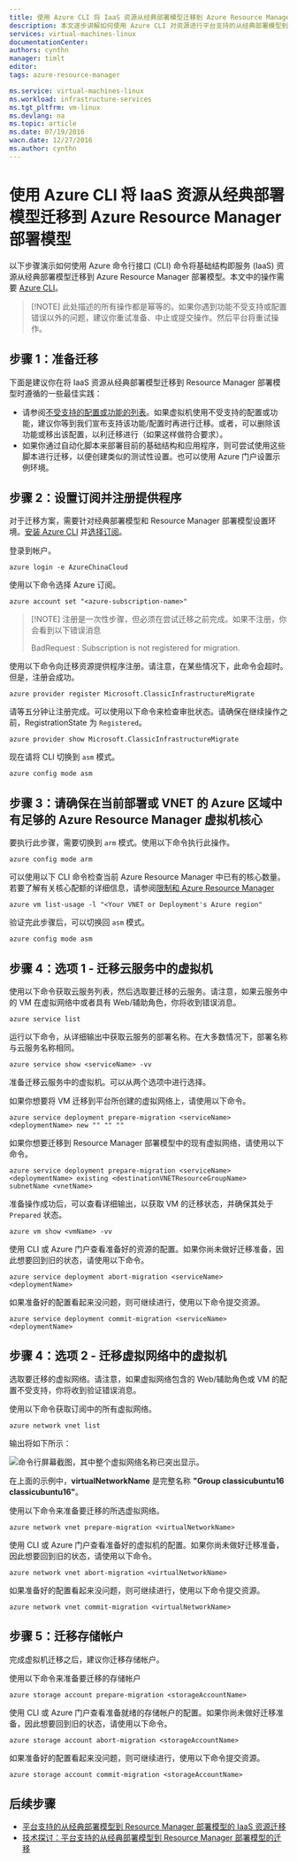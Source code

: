 ```yaml
---
title: 使用 Azure CLI 将 IaaS 资源从经典部署模型迁移到 Azure Resource Manager 部署模型 | Azure
description: 本文逐步讲解如何使用 Azure CLI 对资源进行平台支持的从经典部署模型到 Azure Resource Manager 部署模型的迁移
services: virtual-machines-linux
documentationCenter: 
authors: cynthn
manager: timlt
editor: 
tags: azure-resource-manager

ms.service: virtual-machines-linux
ms.workload: infrastructure-services
ms.tgt_pltfrm: vm-linux
ms.devlang: na
ms.topic: article
ms.date: 07/19/2016
wacn.date: 12/27/2016
ms.author: cynthn
---
```


# 使用 Azure CLI 将 IaaS 资源从经典部署模型迁移到 Azure Resource Manager 部署模型

以下步骤演示如何使用 Azure 命令行接口 (CLI) 命令将基础结构即服务 (IaaS) 资源从经典部署模型迁移到 Azure Resource Manager 部署模型。本文中的操作需要 [Azure CLI](../xplat-cli-install.md)。

>[!NOTE] 此处描述的所有操作都是幂等的。如果你遇到功能不受支持或配置错误以外的问题，建议你重试准备、中止或提交操作。然后平台将重试操作。

## 步骤 1：准备迁移

下面是建议你在将 IaaS 资源从经典部署模型迁移到 Resource Manager 部署模型时遵循的一些最佳实践：

- 请参阅[不受支持的配置或功能的列表](./virtual-machines-windows-migration-classic-resource-manager.md)。如果虚拟机使用不受支持的配置或功能，建议你等到我们宣布支持该功能/配置时再进行迁移。或者，可以删除该功能或移出该配置，以利迁移进行（如果这样做符合要求）。
- 如果你通过自动化脚本来部署目前的基础结构和应用程序，则可尝试使用这些脚本进行迁移，以便创建类似的测试性设置。也可以使用 Azure 门户设置示例环境。

## 步骤 2：设置订阅并注册提供程序

对于迁移方案，需要针对经典部署模型和 Resource Manager 部署模型设置环境。[安装 Azure CLI](../xplat-cli-install.md) 并[选择订阅](../xplat-cli-connect.md)。

登录到帐户。

    azure login -e AzureChinaCloud

使用以下命令选择 Azure 订阅。

    azure account set "<azure-subscription-name>"

>[!NOTE] 注册是一次性步骤，但必须在尝试迁移之前完成。如果不注册，你会看到以下错误消息
><p>BadRequest : Subscription is not registered for migration.

使用以下命令向迁移资源提供程序注册。请注意，在某些情况下，此命令会超时。但是，注册会成功。

    azure provider register Microsoft.ClassicInfrastructureMigrate

请等五分钟让注册完成。可以使用以下命令来检查审批状态。请确保在继续操作之前，RegistrationState 为 `Registered`。

    azure provider show Microsoft.ClassicInfrastructureMigrate

现在请将 CLI 切换到 `asm` 模式。

    azure config mode asm

## 步骤 3：请确保在当前部署或 VNET 的 Azure 区域中有足够的 Azure Resource Manager 虚拟机核心

要执行此步骤，需要切换到 `arm` 模式。使用以下命令执行此操作。

    azure config mode arm

可以使用以下 CLI 命令检查当前 Azure Resource Manager 中已有的核心数量。若要了解有关核心配额的详细信息，请参阅[限制和 Azure Resource Manager](../azure-subscription-service-limits.md#limits-and-the-azure-resource-manager)

    azure vm list-usage -l "<Your VNET or Deployment's Azure region"

验证完此步骤后，可以切换回 `asm` 模式。

    azure config mode asm

## 步骤 4：选项 1 - 迁移云服务中的虚拟机 

使用以下命令获取云服务列表，然后选取要迁移的云服务。请注意，如果云服务中的 VM 在虚拟网络中或者具有 Web/辅助角色，你将收到错误消息。

    azure service list

运行以下命令，从详细输出中获取云服务的部署名称。在大多数情况下，部署名称与云服务名称相同。

    azure service show <serviceName> -vv

准备迁移云服务中的虚拟机。可以从两个选项中进行选择。

如果你想要将 VM 迁移到平台所创建的虚拟网络上，请使用以下命令。

    azure service deployment prepare-migration <serviceName> <deploymentName> new "" "" ""

如果你想要迁移到 Resource Manager 部署模型中的现有虚拟网络，请使用以下命令。

    azure service deployment prepare-migration <serviceName> <deploymentName> existing <destinationVNETResourceGroupName> subnetName <vnetName>

准备操作成功后，可以查看详细输出，以获取 VM 的迁移状态，并确保其处于 `Prepared` 状态。

    azure vm show <vmName> -vv

使用 CLI 或 Azure 门户查看准备好的资源的配置。如果你尚未做好迁移准备，因此想要回到旧的状态，请使用以下命令。

    azure service deployment abort-migration <serviceName> <deploymentName>

如果准备好的配置看起来没问题，则可继续进行，使用以下命令提交资源。

    azure service deployment commit-migration <serviceName> <deploymentName>

## 步骤 4：选项 2 - 迁移虚拟网络中的虚拟机

选取要迁移的虚拟网络。请注意，如果虚拟网络包含的 Web/辅助角色或 VM 的配置不受支持，你将收到验证错误消息。

使用以下命令获取订阅中的所有虚拟网络。

    azure network vnet list

输出将如下所示：

![命令行屏幕截图，其中整个虚拟网络名称已突出显示。](./media/virtual-machines-linux-cli-migration-classic-resource-manager/vnet.png)

在上面的示例中，**virtualNetworkName** 是完整名称 **"Group classicubuntu16 classicubuntu16"**。

使用以下命令来准备要迁移的所选虚拟网络。

    azure network vnet prepare-migration <virtualNetworkName>

使用 CLI 或 Azure 门户查看准备好的虚拟机的配置。如果你尚未做好迁移准备，因此想要回到旧的状态，请使用以下命令。

    azure network vnet abort-migration <virtualNetworkName>

如果准备好的配置看起来没问题，则可继续进行，使用以下命令提交资源。

    azure network vnet commit-migration <virtualNetworkName>

## 步骤 5：迁移存储帐户

完成虚拟机迁移之后，建议你迁移存储帐户。

使用以下命令来准备要迁移的存储帐户

    azure storage account prepare-migration <storageAccountName>

使用 CLI 或 Azure 门户查看准备就绪的存储帐户的配置。如果你尚未做好迁移准备，因此想要回到旧的状态，请使用以下命令。

    azure storage account abort-migration <storageAccountName>

如果准备好的配置看起来没问题，则可继续进行，使用以下命令提交资源。

    azure storage account commit-migration <storageAccountName>

## 后续步骤

- [平台支持的从经典部署模型到 Resource Manager 部署模型的 IaaS 资源迁移](./virtual-machines-windows-migration-classic-resource-manager.md)
- [技术探讨：平台支持的从经典部署模型到 Resource Manager 部署模型的迁移](./virtual-machines-windows-migration-classic-resource-manager-deep-dive.md)

<!---HONumber=Mooncake_1017_2016-->